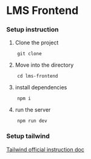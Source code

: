 # LMS Frontend

### Setup instruction

1. Clone the project

```
    git clone 
```

2. Move into the directory

```
    cd lms-frontend
```

3. install dependencies

```
    npm i
```

4. run the server

```
    npm run dev
```

### Setup tailwind
[Tailwind official instruction doc](https://tailwindcss.com/docs/guides/vite)

